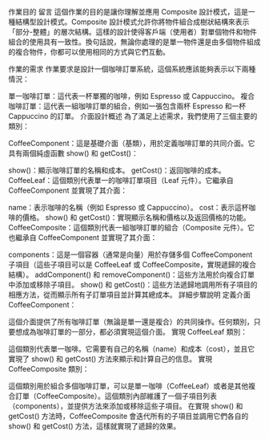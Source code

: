 作業目的
留言
這個作業的目的是讓你理解並應用 Composite 設計模式，這是一種結構型設計模式。Composite 設計模式允許你將物件組合成樹狀結構來表示「部分-整體」的層次結構。這樣的設計使得客戶端（使用者）對單個物件和物件組合的使用具有一致性。換句話說，無論你處理的是單一物件還是由多個物件組成的複合物件，你都可以使用相同的方式與它們互動。

作業的需求
作業要求是設計一個咖啡訂單系統，這個系統應該能夠表示以下兩種情況：

單一咖啡訂單：這代表一杯單獨的咖啡，例如 Espresso 或 Cappuccino。
複合咖啡訂單：這代表一組咖啡訂單的組合，例如一張包含兩杯 Espresso 和一杯 Cappuccino 的訂單。
介面設計概述
為了滿足上述需求，我們使用了三個主要的類別：

CoffeeComponent：這是基礎介面（基類），用於定義咖啡訂單的共同介面。它具有兩個純虛函數 show() 和 getCost()：

show()：顯示咖啡訂單的名稱和成本。
getCost()：返回咖啡的成本。
CoffeeLeaf：這個類別代表單一的咖啡訂單項目（Leaf 元件）。它繼承自 CoffeeComponent 並實現了其介面：

name：表示咖啡的名稱（例如 Espresso 或 Cappuccino）。
cost：表示這杯咖啡的價格。
show() 和 getCost()：實現顯示名稱和價格以及返回價格的功能。
CoffeeComposite：這個類別代表一組咖啡訂單的組合（Composite 元件）。它也繼承自 CoffeeComponent 並實現了其介面：

components：這是一個容器（通常是向量）用於存儲多個 CoffeeComponent 子項目（這些子項目可以是 CoffeeLeaf 或 CoffeeComposite，實現遞歸的複合結構）。
addComponent() 和 removeComponent()：這些方法用於向複合訂單中添加或移除子項目。
show() 和 getCost()：這些方法遞歸地調用所有子項目的相應方法，從而顯示所有子訂單項目並計算其總成本。
詳細步驟說明
定義介面 CoffeeComponent：

這個介面提供了所有咖啡訂單（無論是單一還是複合）的共同操作。任何類別，只要想成為咖啡訂單的一部分，都必須實現這個介面。
實現 CoffeeLeaf 類別：

這個類別代表單一咖啡。它需要有自己的名稱（name）和成本（cost），並且它實現了 show() 和 getCost() 方法來顯示和計算自己的信息。
實現 CoffeeComposite 類別：

這個類別用於組合多個咖啡訂單，可以是單一咖啡（CoffeeLeaf）或者是其他複合訂單（CoffeeComposite）。這個類別內部維護了一個子項目列表（components），並提供方法來添加或移除這些子項目。
在實現 show() 和 getCost() 方法時，CoffeeComposite 會迭代所有的子項目並調用它們各自的 show() 和 getCost() 方法，這樣就實現了遞歸的效果。